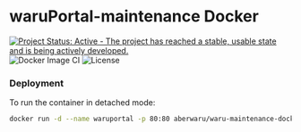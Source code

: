# waruPortal-maintenance Docker 

[![Project Status: Active - The project has reached a stable, usable state and is being actively developed.](http://www.repostatus.org/badges/0.1.0/active.svg)](http://www.repostatus.org/#active) ![Docker Image CI](https://github.com/aberWARU/waru-maintenance-docker/workflows/Docker%20Image%20CI/badge.svg) ![License](https://img.shields.io/badge/license-GNU%20GPL%20v3.0-blue.svg "GNU GPL v3.0") 
### Deployment

To run the container in detached mode:

```sh
docker run -d --name waruportal -p 80:80 aberwaru/waru-maintenance-docker

```



